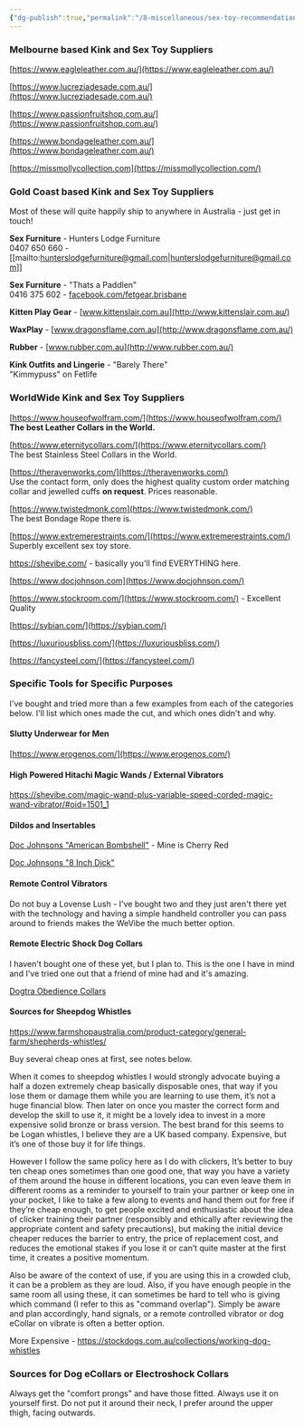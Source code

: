 ```yaml
---
{"dg-publish":true,"permalink":"/8-miscellaneous/sex-toy-recommendations-and-suppliers/","updated":"2025-01-20T06:56:24.699+08:00"}
---
```



### Melbourne based Kink and Sex Toy Suppliers

[https://www.eagleleather.com.au/](https://www.eagleleather.com.au/)

[https://www.lucreziadesade.com.au/](https://www.lucreziadesade.com.au/)

[https://www.passionfruitshop.com.au/](https://www.passionfruitshop.com.au/)

[https://www.bondageleather.com.au/](https://www.bondageleather.com.au/)

[https://missmollycollection.com](https://missmollycollection.com/)

### Gold Coast based Kink and Sex Toy Suppliers

Most of these will quite happily ship to anywhere in Australia - just get in touch!

**Sex Furniture** - Hunters Lodge Furniture  
0407 650 660 - [[mailto:hunterslodgefurniture@gmail.com\|hunterslodgefurniture@gmail.com]]

**Sex Furniture** - "Thats a Paddlen"  
0416 375 602 - [facebook.com/fetgear.brisbane](https://facebook.com/fetgear.brisbane)

**Kitten Play Gear** - [www.kittenslair.com.au](http://www.kittenslair.com.au/)

**WaxPlay** - [www.dragonsflame.com.au](http://www.dragonsflame.com.au/)

**Rubber** - [www.rubber.com.au](http://www.rubber.com.au/)

**Kink Outfits and Lingerie** - "Barely There"  
"Kimmypuss" on Fetlife

### WorldWide Kink and Sex Toy Suppliers

[https://www.houseofwolfram.com/](https://www.houseofwolfram.com/)  
**The best Leather Collars in the World.**

[https://www.eternitycollars.com/](https://www.eternitycollars.com/)  
The best Stainless Steel Collars in the World.

[https://theravenworks.com/](https://theravenworks.com/)  
Use the contact form, only does the highest quality custom order matching collar and jewelled cuffs **on request**. Prices reasonable.

[https://www.twistedmonk.com](https://www.twistedmonk.com/)  
The best Bondage Rope there is.

[https://www.extremerestraints.com/](https://www.extremerestraints.com/)  
Superbly excellent sex toy store.

https://shevibe.com/ - basically you'll find EVERYTHING here.

[https://www.docjohnson.com](https://www.docjohnson.com/)

[https://www.stockroom.com/](https://www.stockroom.com/) - Excellent Quality

[https://sybian.com/](https://sybian.com/)

[https://luxuriousbliss.com/](https://luxuriousbliss.com/)

[https://fancysteel.com/](https://fancysteel.com/)

### Specific Tools for Specific Purposes

I've bought and tried more than a few examples from each of the categories below. I'll list which ones made the cut, and which ones didn't and why.

#### Slutty Underwear for Men

[https://www.erogenos.com/](https://www.erogenos.com/)

#### High Powered Hitachi Magic Wands / External Vibrators

https://shevibe.com/magic-wand-plus-variable-speed-corded-magic-wand-vibrator/#oid=1501_1

#### Dildos and Insertables

[Doc Johnsons "American Bombshell"](https://www.shopdocjohnson.com/s/sex-toys/p/447733/doc-johnson/american-bombshell---b-7-tango) - Mine is Cherry Red

[Doc Johnsons "8 Inch Dick"](https://www.shopdocjohnson.com/s/sex-toys/p/448766/doc-johnson/the-d---perfect-d---8-with-balls---ultraskyn)

#### Remote Control Vibrators

Do not buy a Lovense Lush - I've bought two and they just aren't there yet with the technology and having a simple handheld controller you can pass around to friends makes the WeVibe the much better option.

#### Remote Electric Shock Dog Collars

I haven't bought one of these yet, but I plan to. This is the one I have in mind and I've tried one out that a friend of mine had and it's amazing.

[Dogtra Obedience Collars](https://www.dogtra.com/products/remote-training/obedience)

#### Sources for Sheepdog Whistles

https://www.farmshopaustralia.com/product-category/general-farm/shepherds-whistles/

Buy several cheap ones at first, see notes below.

When it comes to sheepdog whistles I would strongly advocate buying a half a dozen extremely cheap basically disposable ones, that way if you lose them or damage them while you are learning to use them, it’s not a huge financial blow. Then later on once you master the correct form and develop the skill to use it, it might be a lovely idea to invest in a more expensive solid bronze or brass version. The best brand for this seems to be Logan whistles, I believe they are a UK based company. Expensive, but it’s one of those buy it for life things. 

However I follow the same policy here as I do with clickers, It’s better to buy ten cheap ones sometimes than one good one, that way you have a variety of them around the house in different locations, you can even leave them in different rooms as a reminder to yourself to train your partner or keep one in your pocket, I like to take a few along to events and hand them out for free if they’re cheap enough, to get people excited and enthusiastic about the idea of clicker training their partner (responsibly and ethically after reviewing the appropriate content and safety precautions), but making the initial device cheaper reduces the barrier to entry, the price of replacement cost, and reduces the emotional stakes if you lose it or can’t quite master at the first time, it creates a positive momentum.

Also be aware of the context of use, if you are using this in a crowded club, it can be a problem as they are loud. Also, if you have enough people in the same room all using these, it can sometimes be hard to tell who is giving which command (I refer to this as "command overlap"). Simply be aware and plan accordingly, hand signals, or a remote controlled vibrator or dog eCollar on vibrate is often a better option. 

More Expensive - https://stockdogs.com.au/collections/working-dog-whistles

### Sources for Dog eCollars or Electroshock Collars

Always get the "comfort prongs" and have those fitted. Always use it on yourself first. Do not put it around their neck, I prefer around the upper thigh, facing outwards.


